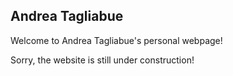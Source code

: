 ## Andrea Tagliabue

Welcome to Andrea Tagliabue's personal webpage!

Sorry, the website is still under construction!
